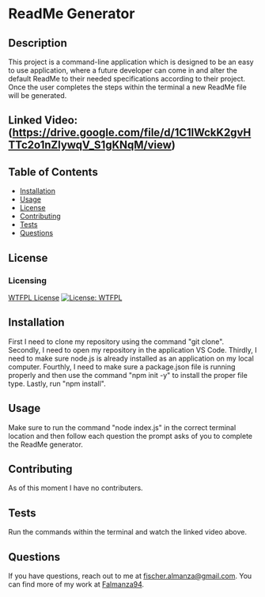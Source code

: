 
# ReadMe Generator

## Description
This project is a command-line application which is designed to be an easy to use application, where a future developer can come in and alter the default ReadMe to their needed specifications according to their project. Once the user completes the steps within the terminal a new ReadMe file will be generated.

## Linked Video: (https://drive.google.com/file/d/1C1lWckK2gvHTTc2o1nZlywqV_S1gKNqM/view)

## Table of Contents
- [Installation](#installation)
- [Usage](#usage)
- [License](#license)
- [Contributing](#contributing)
- [Tests](#tests)
- [Questions](#questions)

## License

### Licensing 
[WTFPL License](http://www.wtfpl.net/about/)
[![License: WTFPL](https://img.shields.io/badge/License-WTFPL-brightgreen.svg)](http://www.wtfpl.net/about/)


## Installation
First I need to clone my repository using the command "git clone". Secondly, I need to open my repository in the application VS Code. Thirdly, I need to make sure node.js is already installed as an application on my local computer. Fourthly, I need to make sure a package.json file is running properly and then use the command "npm init -y" to install the proper file type. Lastly, run "npm install".

## Usage
Make sure to run the command "node index.js" in the correct terminal location and then follow each question the prompt asks of you to complete the ReadMe generator.

## Contributing
As of this moment I have no contributers.

## Tests
Run the commands within the terminal and watch the linked video above.

## Questions
If you have questions, reach out to me at [fischer.almanza@gmail.com](mailto:fischer.almanza@gmail.com). You can find more of my work at [Falmanza94](https://github.com/Falmanza94).
